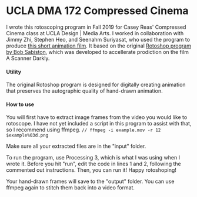 # UCLA DMA 172 Compressed Cinema
I wrote this rotoscoping program in Fall 2019 for Casey Reas' Compressed Cinema class at UCLA Design | Media Arts. I worked in collaboration with Jimmy Zhi, Stephen Heo, and Seenahm Suriyasat, who used the program to produce [this short animation film](https://www.youtube.com/watch?v=DCEJFAOLlxQ&t=15s). It based on the original [Rotoshop program by Bob Sabiston](https://en.wikipedia.org/wiki/Rotoshop), which was developed to accellerate prodiction on the film A Scanner Darkly.

#### Utility
The original Rotoshop program is designed for digitally creating animation that preserves the autographic quality of hand-drawn animation.

#### How to use
You will first have to extract image frames from the video you would like to rotoscope.
I have not yet included a script in this program to assist with that, so I recommend using ffmpeg.
``` // ffmpeg -i example.mov -r 12 $example%03d.png ```

Make sure all your extracted files are in the "input" folder.

To run the program, use Processing 3, which is what I was using when I wrote it.
Before you hit "run", edit the code in lines 1 and 2, following the commented out instructions.
Then, you can run it! Happy rotoshoping!

Your hand-drawn frames will save to the "output" folder. You can use ffmpeg again to stitch them back into a video format.

